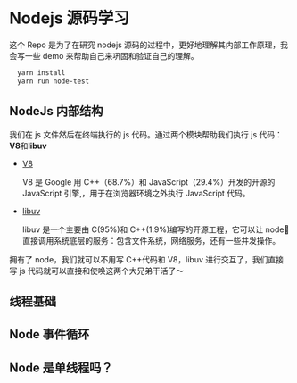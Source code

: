 # Nodejs 源码学习

这个 Repo 是为了在研究 nodejs 源码的过程中，更好地理解其内部工作原理，我会写一些 demo 来帮助自己来巩固和验证自己的理解。

```sh
  yarn install
  yarn run node-test
```

## NodeJs 内部结构

我们在 js 文件然后在终端执行的 js 代码。通过两个模块帮助我们执行 js 代码：**V8**和**libuv**

- [V8](https://github.com/v8/v8)

  V8 是 Google 用 C++（68.7%）和 JavaScript（29.4%）开发的开源的 JavaScript 引擎,，用于在浏览器环境之外执行 JavaScript 代码。

- [libuv](https://github.com/libuv/libuv)

  libuv 是一个主要由 C(95%)和 C++(1.9%)编写的开源工程，它可以让 node 直接调用系统底层的服务：包含文件系统，网络服务，还有一些并发操作。

拥有了 node，我们就可以不用写 C++代码和 V8，libuv 进行交互了，我们直接写 js 代码就可以直接和使唤这两个大兄弟干活了～

## 线程基础

## Node 事件循环

## Node 是单线程吗？
